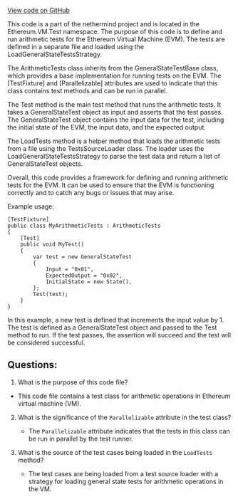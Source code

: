 [View code on GitHub](https://github.com/nethermindeth/nethermind/Ethereum.VM.Test/ArithmeticTests.cs)

This code is a part of the nethermind project and is located in the Ethereum.VM.Test namespace. The purpose of this code is to define and run arithmetic tests for the Ethereum Virtual Machine (EVM). The tests are defined in a separate file and loaded using the LoadGeneralStateTestsStrategy. 

The ArithmeticTests class inherits from the GeneralStateTestBase class, which provides a base implementation for running tests on the EVM. The [TestFixture] and [Parallelizable] attributes are used to indicate that this class contains test methods and can be run in parallel. 

The Test method is the main test method that runs the arithmetic tests. It takes a GeneralStateTest object as input and asserts that the test passes. The GeneralStateTest object contains the input data for the test, including the initial state of the EVM, the input data, and the expected output. 

The LoadTests method is a helper method that loads the arithmetic tests from a file using the TestsSourceLoader class. The loader uses the LoadGeneralStateTestsStrategy to parse the test data and return a list of GeneralStateTest objects. 

Overall, this code provides a framework for defining and running arithmetic tests for the EVM. It can be used to ensure that the EVM is functioning correctly and to catch any bugs or issues that may arise. 

Example usage:

```
[TestFixture]
public class MyArithmeticTests : ArithmeticTests
{
    [Test]
    public void MyTest()
    {
        var test = new GeneralStateTest
        {
            Input = "0x01",
            ExpectedOutput = "0x02",
            InitialState = new State(),
        };
        Test(test);
    }
}
```

In this example, a new test is defined that increments the input value by 1. The test is defined as a GeneralStateTest object and passed to the Test method to run. If the test passes, the assertion will succeed and the test will be considered successful.
## Questions: 
 1. What is the purpose of this code file?
   - This code file contains a test class for arithmetic operations in Ethereum virtual machine (VM).

2. What is the significance of the `Parallelizable` attribute in the test class?
   - The `Parallelizable` attribute indicates that the tests in this class can be run in parallel by the test runner.

3. What is the source of the test cases being loaded in the `LoadTests` method?
   - The test cases are being loaded from a test source loader with a strategy for loading general state tests for arithmetic operations in the VM.